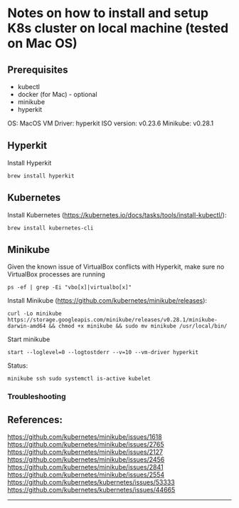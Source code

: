 # Notes on how to install and setup K8s cluster on local machine (tested on Mac OS)

## Prerequisites
 - kubectl
 - docker (for Mac) - optional
 - minikube
 - hyperkit


OS: MacOS
VM Driver: hyperkit
ISO version: v0.23.6
Minikube: v0.28.1

## Hyperkit

Install Hyperkit

```
brew install hyperkit
```

## Kubernetes

Install Kubernetes (https://kubernetes.io/docs/tasks/tools/install-kubectl/):

```
brew install kubernetes-cli
```

## Minikube

Given the known issue of VirtualBox conflicts with Hyperkit, make sure no VirtualBox processes are running
```
ps -ef | grep -Ei "vbo[x]|virtualbo[x]"
```

Install Minikube (https://github.com/kubernetes/minikube/releases):

```
curl -Lo minikube https://storage.googleapis.com/minikube/releases/v0.28.1/minikube-darwin-amd64 && chmod +x minikube && sudo mv minikube /usr/local/bin/
```

Start minikube

```
start --loglevel=0 --logtostderr --v=10 --vm-driver hyperkit
```

Status:
```
minikube ssh sudo systemctl is-active kubelet
```



### Troubleshooting




## References:

https://github.com/kubernetes/minikube/issues/1618
https://github.com/kubernetes/minikube/issues/2765
https://github.com/kubernetes/minikube/issues/2127
https://github.com/kubernetes/minikube/issues/2456
https://github.com/kubernetes/minikube/issues/2841
https://github.com/kubernetes/minikube/issues/2554
https://github.com/kubernetes/kubernetes/issues/53333
https://github.com/kubernetes/kubernetes/issues/44665

---

